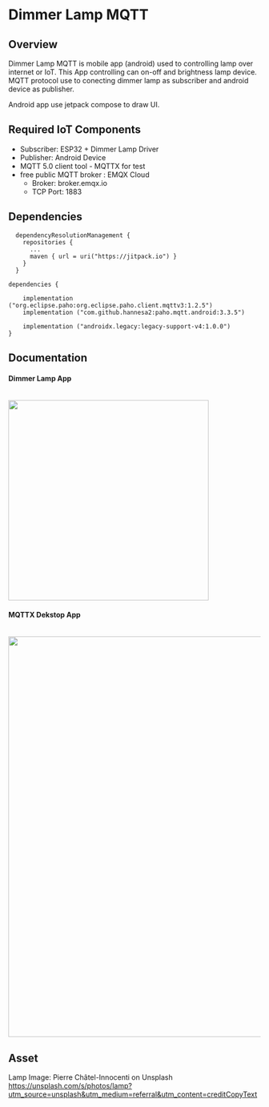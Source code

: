 # Dimmer Lamp MQTT

## Overview
Dimmer Lamp MQTT is mobile app (android) used to controlling lamp over internet or IoT.
This App controlling can on-off and brightness lamp device.
MQTT protocol use to conecting dimmer lamp as subscriber and android device as publisher.

Android app use jetpack compose to draw UI.

## Required IoT Components
- Subscriber: ESP32 + Dimmer Lamp Driver
- Publisher: Android Device
- MQTT 5.0 client tool - MQTTX for test
- free public MQTT broker : EMQX Cloud
  - Broker: broker.emqx.io
  - TCP Port: 1883
    
## Dependencies
```
  dependencyResolutionManagement {
    repositories {
      ...
      maven { url = uri("https://jitpack.io") }
    }
  }
```

```
dependencies {

    implementation ("org.eclipse.paho:org.eclipse.paho.client.mqttv3:1.2.5")
    implementation ("com.github.hannesa2:paho.mqtt.android:3.3.5")
    
    implementation ("androidx.legacy:legacy-support-v4:1.0.0")
}
```

## Documentation

#### Dimmer Lamp App
<br />
<img src="https://github.com/artfath/Dimmer-Lamp-MQTT/assets/86766443/98840380-a795-4abf-b93f-98636b9b5066" width="400"><br />

#### MQTTX Dekstop App
<br />
<img src="https://github.com/artfath/Dimmer-Lamp-MQTT/assets/86766443/dcee6d10-9f57-484f-b6cc-eaa6a3ea7842" width="800">

## Asset

Lamp Image: Pierre Châtel-Innocenti on Unsplash https://unsplash.com/s/photos/lamp?utm_source=unsplash&utm_medium=referral&utm_content=creditCopyText
